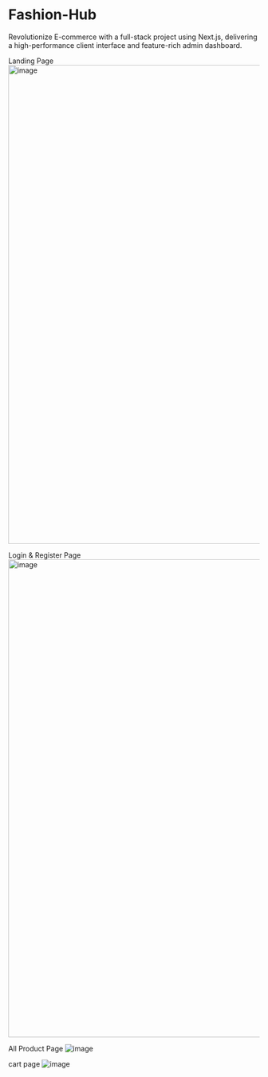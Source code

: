 # Fashion-Hub
Revolutionize E-commerce with a full-stack project using Next.js, delivering a high-performance client interface and feature-rich admin dashboard.

Landing Page 
<img width="959" alt="image" src="https://github.com/pushpraj15295/Fresh-fashion/assets/101568029/4501d2a1-2ce7-4ac9-a571-2d7e4b7094a4">

Login & Register Page 
<img width="957" alt="image" src="https://github.com/pushpraj15295/Fresh-fashion/assets/101568029/be5ed676-639e-4305-9861-044aad064fc7">

All Product Page 
![image](https://github.com/pushpraj15295/Fresh-fashion/assets/101568029/a158c405-a99c-4b56-9663-dcb8cee9bcc0)

cart page 
![image](https://github.com/pushpraj15295/Fresh-fashion/assets/101568029/e2e05954-b4cb-4357-ad72-a2576dfdd050)




